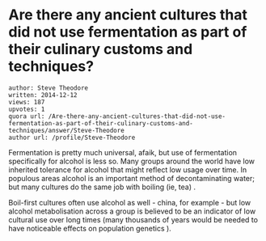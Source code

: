 # Are there any ancient cultures that did not use fermentation as part of their culinary customs and techniques?

	author: Steve Theodore
	written: 2014-12-12
	views: 187
	upvotes: 1
	quora url: /Are-there-any-ancient-cultures-that-did-not-use-fermentation-as-part-of-their-culinary-customs-and-techniques/answer/Steve-Theodore
	author url: /profile/Steve-Theodore


Fermentation is pretty much universal, afaik, but use of fermentation specifically for alcohol is less so. Many groups around the world have low inherited tolerance for alcohol that might reflect low usage over time. In populous areas alcohol is an important method of decontaminating water; but many cultures do the same job with boiling (ie, tea) . 

Boil-first cultures often use alcohol as well - china, for example - but low alcohol metabolisation across a group is believed to be an indicator of low cultural use over long times (many thousands of years would be needed to have noticeable effects on population genetics ).

